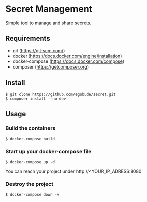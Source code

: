 # Secret Management

Simple tool to manage and share secrets.

## Requirements

 * git (https://git-scm.com/)
 * docker (https://docs.docker.com/engine/installation)
 * docker-compose (https://docs.docker.com/compose)
 * composer (https://getcomposer.org)

## Install

    $ git clone https://github.com/egobude/secret.git
    $ composer install --no-dev

## Usage

### Build the containers    

    $ docker-compose build

### Start up your docker-compose file    

    $ docker-compose up -d   

You can reach your project under http://<YOUR_IP_ADRESS:8080

### Destroy the project

    $ docker-compose down -v
